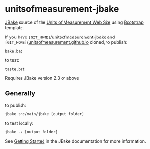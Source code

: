 unitsofmeasurement-jbake
=====================================

[JBake](http://jbake.org/) source of the [Units of Measurement Web Site](http://unitsofmeasurement.github.io) using [Bootstrap](http://getbootstrap.com) template.


If you have `[GIT_HOME]`/[unitsofmeasurement-jbake](https://github.com/unitsofmeasurement/unitsofmeasurement-jbake "unitsofmeasurement-jbake") and `[GIT_HOME]`/[unitsofmeasurement.github.io](https://github.com/unitsofmeasurement/unitsofmeasurement.github.io "unitsofmeasurement.github.io") cloned, 
to publish:

    bake.bat

to test:

    taste.bat

Requires JBake version 2.3 or above

Generally
---------

to publish:

    jbake src/main/jbake [output folder]

to test locally:

    jbake -s [output folder]

See [Getting Started](http://jbake.org/docs/2.3.2/#getting_started) in the JBake documentation for more information.
